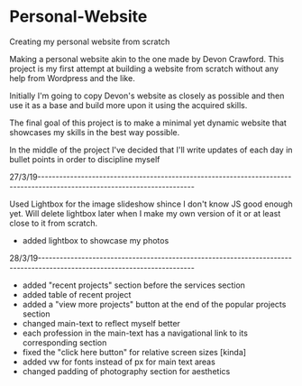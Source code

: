 # Personal-Website
Creating my personal website from scratch

Making a personal website akin to the one made by Devon Crawford. This project is my first attempt at building a website from scratch without any help from Wordpress and the like. 

Initially I'm going to copy Devon's website as closely as possible and then use it as a base and build more upon it using the acquired skills.

The final goal of this project is to make a minimal yet dynamic website that showcases my skills in the best way possible.

In the middle of the project I've decided that I'll write updates of each day in bullet points in order to discipline myself

27/3/19-------------------------------------------------------------------------------------------------------------------------

Used Lightbox for the image slideshow shince I don't know JS good enough yet. Will delete lightbox later when I make my own version of it or at least close to it from scratch.

- added lightbox to showcase my photos

28/3/19-------------------------------------------------------------------------------------------------------------------------

- added "recent projects" section before the services section
- added table of recent project
- added a "view more projects" button at the end of the popular projects section
- changed main-text to reflect myself better
- each profession in the main-text has a navigational link to its corresponding section
- fixed the "click here button" for relative screen sizes [kinda]
- added vw for fonts instead of px for main text areas
- changed padding of photography section for aesthetics
